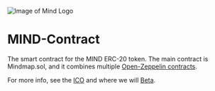 ![Image of Mind Logo](https://mindmapcoin.io/static/ver117/pages/img/logo.png)
# MIND-Contract
The smart contract for the MIND ERC-20 token.
The main contract is Mindmap.sol, and it combines multiple [Open-Zeppelin contracts](https://github.com/OpenZeppelin/openzeppelin-solidity).

For more info, see the [ICO](https://mindmapcoin.io/) and where we will [Beta](https://www.mindmapai.com/). 


